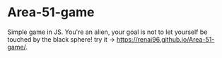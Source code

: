 # Area-51-game
Simple game in JS. You're an alien, your goal is not to let yourself be touched by the black sphere!
try it -> https://renai96.github.io/Area-51-game/.
